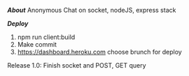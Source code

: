 ***About***
Anonymous Сhat on socket, nodeJS, express stack

***Deploy***
1) npm run client:build
2) Make commit
3) https://dashboard.heroku.com choose brunch for deploy

Release 1.0:
Finish socket and POST, GET query